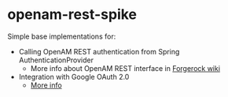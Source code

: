 openam-rest-spike
=================

Simple base implementations for:

* Calling OpenAM REST authentication from Spring AuthenticationProvider
    + More info about OpenAM REST interface in [Forgerock wiki](https://wikis.forgerock.org/confluence/display/openam/Use+OpenAM+RESTful+Services)
* Integration with Google OAuth 2.0
    + [More info](https://developers.google.com/accounts/docs/OAuth2Login)



